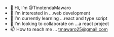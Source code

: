 - 👋 Hi, I’m @TinotendaMawaro
- 👀 I’m interested in ...web development 
- 🌱 I’m currently learning ...react and type script
- 💞️ I’m looking to collaborate on ...a react project
- 📫 How to reach me ... tmawaro25@gmail.com 


<!---
TinotendaMawaro/TinotendaMawaro is a ✨ special ✨ repository because its `README.md` (this file) appears on your GitHub profile.
You can click the Preview link to take a look at your changes.
--->
